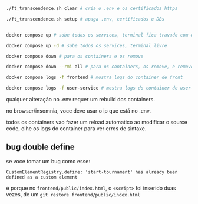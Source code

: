 
```sh
./ft_transcendence.sh clear # cria o .env e os certificados https

./ft_transcendence.sh setup # apaga .env, certificados e DBs


docker compose up # sobe todos os services, terminal fica travado com os logs

docker compose up -d # sobe todos os services, terminal livre

docker compose down # para os containers e os remove

docker compose down --rmi all # para os containers, os remove, e remove as imagens

docker compose logs -f frontend # mostra logs do container de front

docker compose logs -f user-service # mostra logs do container de user-service
```

qualquer alteração no .env requer um rebuild dos containers.

no browser/insomnia, voce deve usar o ip que está no .env.

todos os containers vao fazer um reload automatico ao modificar o source code, olhe os logs do container para ver erros de sintaxe.

## bug double define

se voce tomar um bug como esse:

```
CustomElementRegistry.define: 'start-tournament' has already been defined as a custom element
```

é porque no `frontend/public/index.html`, o `<script>` foi inserido duas vezes, de um `git restore frontend/public/index.html`

